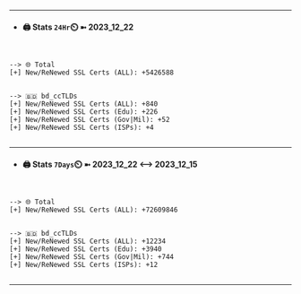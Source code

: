 

---
- #### 🖨️ **Stats** `24Hr`⏲️ ➼ 2023_12_22
```console


--> 🌐 Total
[+] New/ReNewed SSL Certs (ALL): +5426588


--> 🇧🇩 bd_ccTLDs
[+] New/ReNewed SSL Certs (ALL): +840
[+] New/ReNewed SSL Certs (Edu): +226
[+] New/ReNewed SSL Certs (Gov|Mil): +52
[+] New/ReNewed SSL Certs (ISPs): +4


```

---
- #### 🖨️ **Stats** `7Days`⏲️ ➼ 2023_12_22 <--> 2023_12_15
```console


--> 🌐 Total
[+] New/ReNewed SSL Certs (ALL): +72609846


--> 🇧🇩 bd_ccTLDs
[+] New/ReNewed SSL Certs (ALL): +12234
[+] New/ReNewed SSL Certs (Edu): +3940
[+] New/ReNewed SSL Certs (Gov|Mil): +744
[+] New/ReNewed SSL Certs (ISPs): +12


```

---


